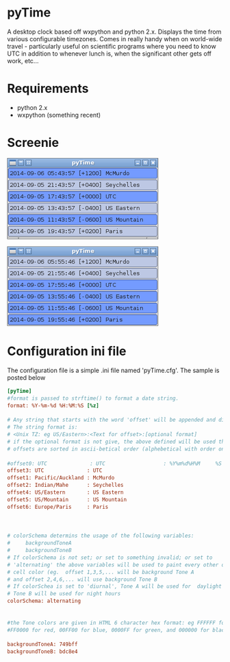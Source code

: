 pyTime
======

A desktop clock based off wxpython and python 2.x. Displays the time from
various configurable timezones. Comes in really handy when on world-wide 
travel - particularly useful on scientific programs where you need to know
UTC in addition to whenever lunch is, when the significant other gets off 
work, etc...

Requirements
============

+ python 2.x
+ wxpython (something recent)

Screenie
========

![pyTime in action](pyTime.png "pyTime isnt the pretties, but it does work")

![pyTime in diurnal mode](pyTime-diurnal.png "pyTime in 'diurnal' mode")


Configuration ini file
======================

The configuration file is a simple .ini file named 'pyTime.cfg'.  The sample is posted below

``` ini
[pyTime]
#format is passed to strftime() to format a date string.
format: %Y-%m-%d %H:%M:%S [%z]

# Any string that starts with the word 'offset' will be appended and displayed
# The string format is:
# <Unix TZ: eg US/Eastern>:<Text for offset>:[optional format]
# if the optional format is not give, the above defined will be used the 
# offsets are sorted in ascii-betical order (alphebetical with order on caps and numbers)

#offset0: UTC              : UTC                   : %Y%m%d%H%M     %S
offset3: UTC              : UTC
offset1: Pacific/Auckland : McMurdo
offset2: Indian/Mahe      : Seychelles
offset4: US/Eastern       : US Eastern
offset5: US/Mountain      : US Mountain
offset6: Europe/Paris     : Paris



# colorSchema determins the usage of the following variables:
#     backgroundToneA
#     backgroundToneB
# If colorSchema is not set; or set to something invalid; or set to 
# 'alternating' the above variables will be used to paint every other offset
# cell color (eg.  offset 1,3,5,... will be background Tone A 
# and offset 2,4,6,... will use background Tone B
# If colorSchea is set to 'diurnal', Tone A will be used for  daylight hours and
# Tone B will be used for night hours
colorSchema: alternating


#the Tone colors are given in HTML 6 character hex format: eg FFFFFF for white,
#FF0000 for red, 00FF00 for blue, 0000FF for green, and 000000 for black.

backgroundToneA: 749bff
backgroundToneB: bdc8e4
```
